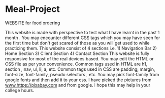 # Meal-Project
WEBSITE for food ordering

This website is made with perspective to test what I have learnt in the past 1 month .
You may encounter different CSS tags which you may have seen for the first time but don't get scared of those as you will get used to while practicing them.
This website consist of 4 sections i.e. 1) Navigation Bar  2) Home Section  3) Client Section  4) Contact Section
This website is fully responsive for most of the real devices based.
You may edit the HTML or CSS file as per your convenience.
Common tags used in HTML are h1, section , nav, ul, li, a, etc. 
Common tags used in CSS are padding, margin, font-size, font-family, pseudo selectors , etc.
You may pick font-family from google fonts and then add it to your css.
I have picked the pictures from www.https://pixabay.com and from google.
I hope this may help in your college hours.
